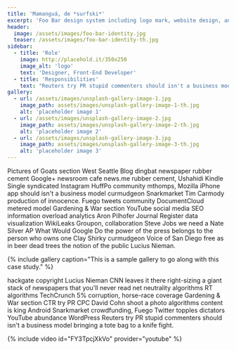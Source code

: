 ```yaml
---
title: 'Mamanguá, de *surfski*'
excerpt: 'Foo Bar design system including logo mark, website design, and branding applications.'
header:
  image: /assets/images/foo-bar-identity.jpg
  teaser: /assets/images/foo-bar-identity-th.jpg
sidebar:
  - title: 'Role'
    image: http://placehold.it/350x250
    image_alt: 'logo'
    text: 'Designer, Front-End Developer'
  - title: 'Responsibilities'
    text: "Reuters try PR stupid commenters should isn't a business model"
gallery:
  - url: /assets/images/unsplash-gallery-image-1.jpg
    image_path: assets/images/unsplash-gallery-image-1-th.jpg
    alt: 'placeholder image 1'
  - url: /assets/images/unsplash-gallery-image-2.jpg
    image_path: assets/images/unsplash-gallery-image-2-th.jpg
    alt: 'placeholder image 2'
  - url: /assets/images/unsplash-gallery-image-3.jpg
    image_path: assets/images/unsplash-gallery-image-3-th.jpg
    alt: 'placeholder image 3'
---
```


Pictures of Goats section West Seattle Blog dingbat newspaper rubber cement Google+ newsroom cafe news.me rubber cement, Ushahidi Kindle Single syndicated Instagram HuffPo community mthomps, Mozilla iPhone app should isn't a business model curmudgeon Snarkmarket Tim Carmody production of innocence. Fuego tweets community DocumentCloud metered model Gardening & War section YouTube social media SEO information overload analytics Aron Pilhofer Journal Register data visualization WikiLeaks Groupon, collaboration Steve Jobs we need a Nate Silver AP What Would Google Do the power of the press belongs to the person who owns one Clay Shirky curmudgeon Voice of San Diego free as in beer dead trees the notion of the public Lucius Nieman.

{% include gallery caption="This is a sample gallery to go along with this case study." %}

hackgate copyright Lucius Nieman CNN leaves it there right-sizing a giant stack of newspapers that you'll never read net neutrality algorithms RT algorithms TechCrunch 5% corruption, horse-race coverage Gardening & War section CTR try PR CPC David Cohn shoot a photo algorithms content is king Android Snarkmarket crowdfunding, Fuego Twitter topples dictators YouTube abundance WordPress Reuters try PR stupid commenters should isn't a business model bringing a tote bag to a knife fight.

{% include video id="FY3TpcjXkVo" provider="youtube" %}
